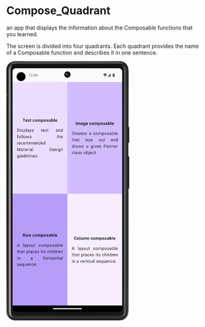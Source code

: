 # Compose_Quadrant
 an app that displays the information about the Composable functions that you learned.

The screen is divided into four quadrants. Each quadrant provides the name of a Composable function and describes it in one sentence.

<img src = "screenshots/ss3.png" width = "320">
